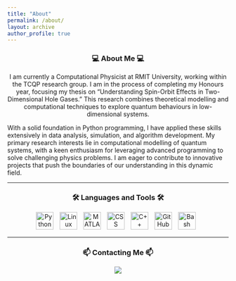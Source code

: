 ```yaml
---
title: "About"
permalink: /about/
layout: archive
author_profile: true
---
```


<h3 align="center">💻 About Me 💻</h3>

<p align="center">
<!-- About Me Here -->
I am currently a Computational Physicist at RMIT University, working within the TCQP research group. I am in the process of completing my Honours year, focusing my thesis on “Understanding Spin-Orbit Effects in Two-Dimensional Hole Gases.” This research combines theoretical modelling and computational techniques to explore quantum behaviours in low-dimensional systems.

With a solid foundation in Python programming, I have applied these skills extensively in data analysis, simulation, and algorithm development. My primary research interests lie in computational modelling of quantum systems, with a keen enthusiasm for leveraging advanced programming to solve challenging physics problems. I am eager to contribute to innovative projects that push the boundaries of our understanding in this dynamic field.
</p>

---

<h3 align="center">🛠 Languages and Tools 🛠</h3>

<p align="center">
  <img src="https://cdn.jsdelivr.net/gh/devicons/devicon/icons/python/python-plain.svg" alt="Python" width="40" height="40" style="margin-right:10px;" />
  <img src="https://cdn.jsdelivr.net/gh/devicons/devicon/icons/linux/linux-original.svg" alt="Linux" width="40" height="40" style="margin-right:10px;" />
  <img src="https://cdn.jsdelivr.net/gh/devicons/devicon/icons/matlab/matlab-original.svg" alt="MATLAB" width="40" height="40" style="margin-right:10px;" />
  <img src="https://cdn.jsdelivr.net/gh/devicons/devicon/icons/css3/css3-plain.svg" alt="CSS" width="40" height="40" style="margin-right:10px;" />
  <img src="https://cdn.jsdelivr.net/gh/devicons/devicon/icons/cplusplus/cplusplus-line.svg" alt="C++" width="40" height="40" style="margin-right:10px;" />
  <img src="https://cdn.jsdelivr.net/gh/devicons/devicon/icons/github/github-original.svg" alt="GitHub" width="40" height="40" style="margin-right:10px;" />
  <img src="https://cdn.jsdelivr.net/gh/devicons/devicon/icons/bash/bash-original.svg" alt="Bash" width="40" height="40" style="margin-right:10px;" />
</p>

---

<h3 align="center">📫 Contacting Me 📫</h3>

<p align="center">
  <a href="https://www.linkedin.com/in/baileygrollo/"><img src="https://img.shields.io/badge/LinkedIn-0077B5?style=for-the-badge&logo=linkedin&logoColor=white" /></a>
</p>
